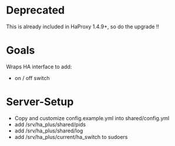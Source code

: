 # Deprecated
This is already included in HaProxy  1.4.9+, so do the upgrade !!

# Goals
Wraps HA interface to add:

 - on / off switch

Server-Setup
============
 - Copy and customize config.example.yml into shared/config.yml
 - add /srv/ha_plus/shared/pids
 - add /srv/ha_plus/shared/log
 - add /srv/ha_plus/current/ha_switch to sudoers
